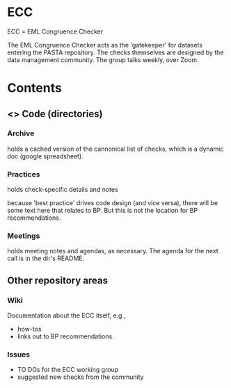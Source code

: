 # ECC
ECC =  EML Congruence Checker

The EML Congruence Checker acts as the 'gatekeeper' for datasets entering the PASTA repository. The checks themselves are designed by the data management community. The group talks weekly, over Zoom.


# Contents
## <> Code (directories)
### Archive
holds a cached version of the cannonical list of checks, which is a dynamic doc (google spreadsheet). 

### Practices
holds check-specific details and notes 

because 'best practice' drives code design (and vice versa), there will be some text here that relates to BP. But this is not the location for BP recommendations. 

### Meetings
holds meeting notes and agendas, as necessary. The agenda for the next call is in the dir's README.


## Other repository areas
### Wiki
Documentation about the ECC itself, e.g., 
* how-tos 
* links out to BP recommendations.

### Issues
* TO DOs for the ECC working group
* suggested new checks from the community
